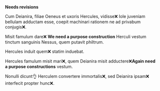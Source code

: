 **Needs revisions**

Cum Deianira, filiae Oeneus et uxoris Hercules, vidisse❌ Iole juveniam bellulam adductam esse, coepit machinari rationem ne ad privabum conjugis❌.

Misit famulum dare❌ **We need a purpose construction** Herculi vestum tinctum sanguinis Nessus, quem putavit philtrum.

Hercules induit quem❌ statim induebat.

Hercules famulum misit mari❌, quem Deianira misit adductere❌**Again need a purpose constructions** vestum.

Nonulli dicunt👌 Herculem convertere immortalis❌, sed Deianira ipsam❌ interfecit propter hunc❌. 
